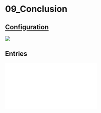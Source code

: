 # 09_Conclusion
## [Configuration](09_Conclusion.canvas)
![](09_Conclusion.canvas)
## Entries
![](09_entries/09.00_Intro.md)
